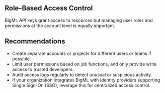 ##  Role-Based Access Control

BigML API keys grant access to resources but  managing user roles and permissions at the account level is equally important.

## Recommendations

- Create separate accounts or projects for different users or teams if possible.
- Limit user permissions based on job functions, and only provide write access to trusted developers.
- Audit access logs regularly to detect unusual or suspicious activity.
- If your organization integrates BigML with identity providers supporting Single Sign-On (SSO), leverage this for centralized access control.
